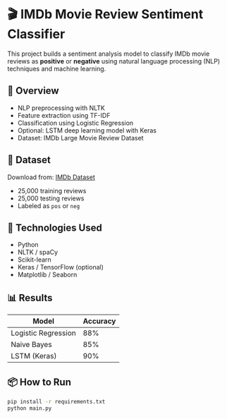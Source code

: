 # 🎬 IMDb Movie Review Sentiment Classifier

This project builds a sentiment analysis model to classify IMDb movie reviews as **positive** or **negative** using natural language processing (NLP) techniques and machine learning.

## 🚀 Overview

- NLP preprocessing with NLTK
- Feature extraction using TF-IDF
- Classification using Logistic Regression
- Optional: LSTM deep learning model with Keras
- Dataset: IMDb Large Movie Review Dataset

## 📁 Dataset

Download from: [IMDb Dataset](https://ai.stanford.edu/~amaas/data/sentiment/)

- 25,000 training reviews
- 25,000 testing reviews
- Labeled as `pos` or `neg`

## 🔧 Technologies Used

- Python
- NLTK / spaCy
- Scikit-learn
- Keras / TensorFlow (optional)
- Matplotlib / Seaborn

## 📊 Results

| Model                | Accuracy |
|---------------------|----------|
| Logistic Regression | 88%      |
| Naive Bayes         | 85%      |
| LSTM (Keras)        | 90%      |

## 📦 How to Run

```bash
pip install -r requirements.txt
python main.py
